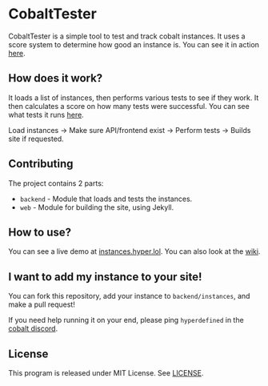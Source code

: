 # CobaltTester
CobaltTester is a simple tool to test and track cobalt instances. It uses a score system to determine how good an instance is. You can see it in action [here](https://instances.hyper.lol).

## How does it work?
It loads a list of instances, then performs various tests to see if they work. It then calculates a score on how many tests were successful.
You can see what tests it runs [here](https://github.com/hyperdefined/CobaltTester/blob/master/backend/tests.json).

Load instances -> Make sure API/frontend exist -> Perform tests -> Builds site if requested.

## Contributing
The project contains 2 parts:
* `backend` - Module that loads and tests the instances.
* `web` - Module for building the site, using Jekyll.

## How to use?
You can see a live demo at [instances.hyper.lol](https://instances.hyper.lol). You can also look at the [wiki](https://github.com/hyperdefined/CobaltTester/wiki/Running-CobaltTester).

## I want to add my instance to your site!
You can fork this repository, add your instance to `backend/instances`, and make a pull request!

If you need help running it on your end, please ping `hyperdefined` in the [cobalt discord](https://discord.gg/pQPt8HBUPu).

## License
This program is released under MIT License. See [LICENSE](https://github.com/hyperdefined/CobaltTester/blob/master/LICENSE).
